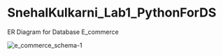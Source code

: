 # SnehalKulkarni_Lab1_PythonForDS


ER Diagram for Database E_commerce

![e_commerce_schema-1](https://github.com/SnehYogKulkarni/SnehalKulkarni_Lab1_PythonForDS/assets/115880442/87cb9e5f-92cd-485a-a425-7e164fbce311)
